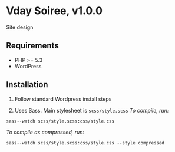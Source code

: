 # Vday Soiree, v1.0.0
Site design

## Requirements

* PHP >= 5.3
* WordPress

## Installation

1. Follow standard Wordpress install steps

2. Uses Sass. Main stylesheet is `scss/style.scss` *To compile, run:*
  
  
  `sass--watch scss/style.scss:css/style.css`
  
  *To compile as compressed, run:*

  
  `sass--watch scss/style.scss:css/style.css --style compressed`
 